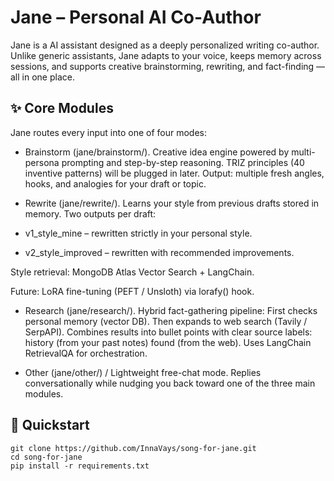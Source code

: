 # Jane – Personal AI Co-Author

Jane is a AI assistant designed as a deeply personalized writing co-author.
Unlike generic assistants, Jane adapts to your voice, keeps memory across sessions, and supports creative brainstorming, rewriting, and fact-finding — all in one place.

## ✨ Core Modules

Jane routes every input into one of four modes:

- Brainstorm (jane/brainstorm/). Creative idea engine powered by multi-persona prompting and step-by-step reasoning. TRIZ principles (40 inventive patterns) will be plugged in later. Output: multiple fresh angles, hooks, and analogies for your draft or topic.

- Rewrite (jane/rewrite/). Learns your style from previous drafts stored in memory. Two outputs per draft:

 - v1_style_mine – rewritten strictly in your personal style.

 - v2_style_improved – rewritten with recommended improvements.

 Style retrieval: MongoDB Atlas Vector Search + LangChain.

 Future: LoRA fine-tuning (PEFT / Unsloth) via lorafy() hook.

- Research (jane/research/). Hybrid fact-gathering pipeline: First checks personal memory (vector DB). Then expands to web search (Tavily / SerpAPI). Combines results into bullet points with clear source labels: history (from your past notes) found (from the web). Uses LangChain RetrievalQA for orchestration.

- Other (jane/other/) / Lightweight free-chat mode. Replies conversationally while nudging you back toward one of the three main modules.

## 🚀 Quickstart

```
git clone https://github.com/InnaVays/song-for-jane.git
cd song-for-jane
pip install -r requirements.txt
```